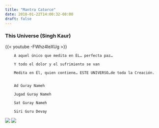 ```yaml
---
title: "Mantra Catorce"
date: 2018-01-22T14:00:32-08:00
draft: false
---
```


### This Universe (Singh Kaur)

{{< youtube -FWhz4IeXUg >}}

```
    A aquel único que medita en ÉL… perfecta paz…

    Y todo el dolor y el sufrimiento se van

    Medita en Él, quien contiene… ESTE UNIVERSO…de toda la Creación.


    Ad Guray Nameh

    Jugad Guray Nameh

    Sat Guray Nameh

    Siri Guru Devay
```

![](/images/mantra14-1.png)
![](/images/mantra14-2.png)

